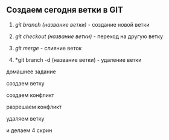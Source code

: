 ## Создаем сегодня ветки в GIT

1. *git branch (название ветки)* - создание новой ветки

2. *git checkout (название ветки)* - переход на другую ветку 

3. *git merge* - слияние веток

4. *git branch -d (название ветки) - удаление ветки

домашнее задание

создаем ветку

создаем конфликт

разрешаем конфликт

удаляем ветку

и делаем 4 скрин

